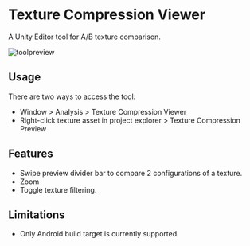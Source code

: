 # Texture Compression Viewer
A Unity Editor tool for A/B texture comparison.

![toolpreview](https://github.com/user-attachments/assets/0547dcfb-def5-48a0-a59f-5622f5a25751)

## Usage
There are two ways to access the tool:

* Window > Analysis > Texture Compression Viewer
* Right-click texture asset in project explorer > Texture Compression Preview

## Features
* Swipe preview divider bar to compare 2 configurations of a texture.
* Zoom
* Toggle texture filtering.

## Limitations
* Only Android build target is currently supported.
